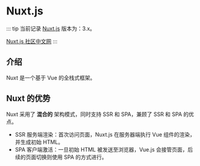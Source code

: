 # Nuxt.js

::: tip
当前记录 [Nuxt.js](https://nuxt.com) 版本为：3.x。

[Nuxt.js 社区中文网](https://nuxt.com.cn)
:::

## 介绍

Nuxt 是一个基于 Vue 的全栈式框架。

## Nuxt 的优势

Nuxt 采用了 **混合的** 架构模式，同时支持 SSR 和 SPA，兼顾了 SSR 和 SPA 的优点。

- SSR 服务端渲染：首次访问页面，Nuxt.js 在服务器端执行 Vue 组件的渲染，并生成初始 HTML。
- SPA 客户端激活：一旦初始 HTML 被发送至浏览器，Vue.js 会接管页面，后续的页面切换则使用 SPA 的方式进行。
